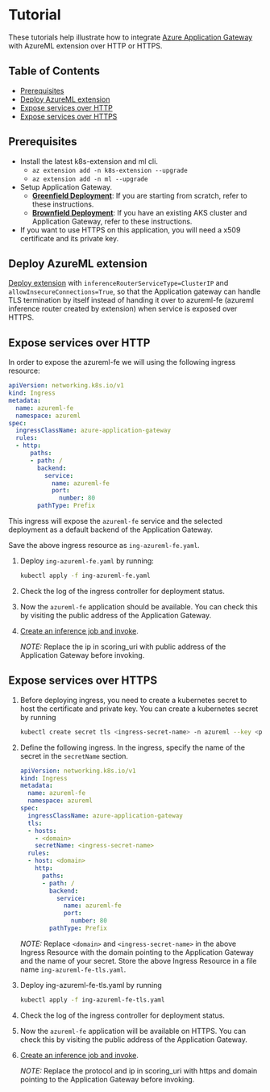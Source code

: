 # Tutorial

These tutorials help illustrate how to integrate [Azure Application Gateway](https://azure.microsoft.com/en-us/services/application-gateway/) with AzureML extension over HTTP or HTTPS.

## Table of Contents

- [Prerequisites](#prerequisites)
- [Deploy AzureML extension](#deploy-azureml-extension)
- [Expose services over HTTP](#expose-services-over-http)
- [Expose services over HTTPS](#expose-services-over-https)

## Prerequisites

- Install the latest k8s-extension and ml cli.
  - `az extension add -n k8s-extension --upgrade`
  - `az extension add -n ml --upgrade`
- Setup Application Gateway.
  - [**Greenfield Deployment**](https://docs.microsoft.com/en-us/azure/application-gateway/tutorial-ingress-controller-add-on-new): If you are starting from scratch, refer to these instructions.
  - [**Brownfield Deployment**](https://docs.microsoft.com/en-us/azure/application-gateway/tutorial-ingress-controller-add-on-existing): If you have an existing AKS cluster and Application Gateway, refer to these instructions.
- If you want to use HTTPS on this application, you will need a x509 certificate and its private key.

## Deploy AzureML extension

[Deploy extension](https://github.com/Azure/AML-Kubernetes/blob/master/docs/deploy-extension.md#azureml-extension-deployment-scenarios) with `inferenceRouterServiceType=ClusterIP` and `allowInsecureConnections=True`, so that the Application gateway can handle TLS termination by itself instead of handing it over to azureml-fe (azureml inference router created by extension) when service is exposed over HTTPS.


## Expose services over HTTP

In order to expose the azureml-fe we will using the following ingress resource:

```yaml
apiVersion: networking.k8s.io/v1
kind: Ingress
metadata:
  name: azureml-fe
  namespace: azureml
spec:
  ingressClassName: azure-application-gateway
  rules:
  - http:
      paths:
      - path: /
        backend:
          service:
            name: azureml-fe
            port:
              number: 80
        pathType: Prefix
```

This ingress will expose the `azureml-fe` service and the selected deployment as a default backend of the Application Gateway.

Save the above ingress resource as `ing-azureml-fe.yaml`.

1. Deploy `ing-azureml-fe.yaml` by running:

    ```bash
    kubectl apply -f ing-azureml-fe.yaml
    ```

2. Check the log of the ingress controller for deployment status.

3. Now the `azureml-fe` application should be available. You can check this by visiting the public address of the Application Gateway.

4. [Create an inference job and invoke](https://github.com/Azure/AML-Kubernetes/blob/master/docs/simple-flow.md).

    *NOTE:* Replace the ip in scoring_uri with public address of the Application Gateway before invoking.

## Expose services over HTTPS

1. Before deploying ingress, you need to create a kubernetes secret to host the certificate and private key. You can create a kubernetes secret by running

    ```bash
    kubectl create secret tls <ingress-secret-name> -n azureml --key <path-to-key> --cert <path-to-cert>
    ```

2. Define the following ingress. In the ingress, specify the name of the secret in the `secretName` section.

    ```yaml
    apiVersion: networking.k8s.io/v1
    kind: Ingress
    metadata:
      name: azureml-fe
      namespace: azureml
    spec:
      ingressClassName: azure-application-gateway
      tls:
      - hosts:
        - <domain>
        secretName: <ingress-secret-name>
      rules:
      - host: <domain>
        http:
          paths:
          - path: /
            backend:
              service:
                name: azureml-fe
                port:
                  number: 80
            pathType: Prefix
    ```

    *NOTE:* Replace `<domain>` and `<ingress-secret-name>` in the above Ingress Resource with the domain pointing to the Application Gateway and the name of your secret. Store the above Ingress Resource in a file name `ing-azureml-fe-tls.yaml`.

1. Deploy ing-azureml-fe-tls.yaml by running

    ```bash
    kubectl apply -f ing-azureml-fe-tls.yaml
    ```

2. Check the log of the ingress controller for deployment status.

3. Now the `azureml-fe` application will be available on HTTPS. You can check this by visiting the public address of the Application Gateway.

4. [Create an inference job and invoke](https://github.com/Azure/AML-Kubernetes/blob/master/docs/simple-flow.md).

    *NOTE:* Replace the protocol and ip in scoring_uri with https and domain pointing to the Application Gateway before invoking.
